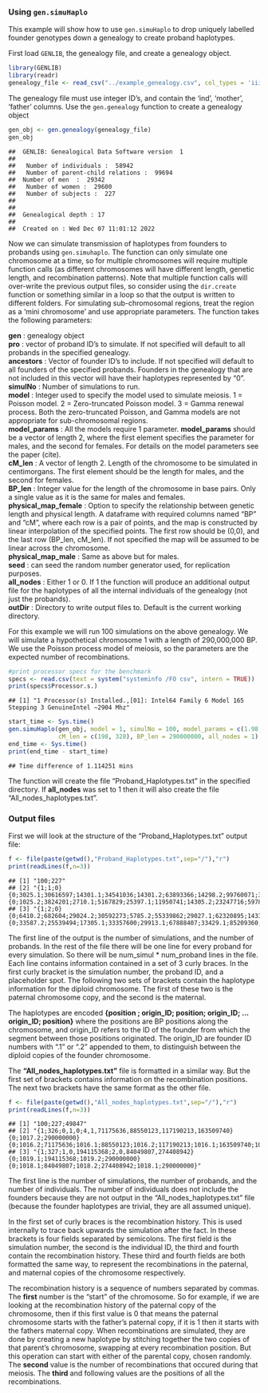 
### Using `gen.simuHaplo`

This example will show how to use `gen.simuHaplo` to drop uniquely
labelled founder genotypes down a genealogy to create proband
haplotypes.

First load `GENLIB`, the genealogy file, and create a genealogy object.

``` r
library(GENLIB)
library(readr)
genealogy_file <- read_csv("../example_genealogy.csv", col_types = 'iiii')
```

The genealogy file must use integer ID’s, and contain the ‘ind’,
‘mother’, ‘father’ columns. Use the `gen.genealogy` function to create a
genealogy object

``` r
gen_obj <- gen.genealogy(genealogy_file)
gen_obj
```

    ##  GENLIB: Genealogical Data Software version  1 
    ## 
    ##   Number of individuals :  58942 
    ##   Number of parent-child relations :  99694 
    ##  Number of men  :  29342 
    ##   Number of women :  29600 
    ##   Number of subjects :  227 
    ## 
    ## 
    ##  Genealogical depth : 17
    ## 
    ##  Created on : Wed Dec 07 11:01:12 2022

Now we can simulate transmission of haplotypes from founders to probands
using `gen.simuhaplo`. The function can only simulate one chromosome at
a time, so for multiple chromosomes will require multiple function calls
(as different chromosomes will have different length, genetic length,
and recombination patterns). Note that multiple function calls will
over-write the previous output files, so consider using the `dir.create`
function or something similar in a loop so that the output is written to
different folders. For simulating sub-chromosomal regions, treat the
region as a ‘mini chromosome’ and use appropriate parameters. The
function takes the following parameters:

**gen** : genealogy object  
**pro** : vector of proband ID’s to simulate. If not specified will
default to all probands in the specified genealogy.  
**ancestors** : Vector of founder ID’s to include. If not specified will
default to all founders of the specified probands. Founders in the
genealogy that are not included in this vector will have their
haplotypes represented by “0”.  
**simulNo** : Number of simulations to run.  
**model** : Integer used to specify the model used to simulate meiosis.
1 = Poisson model. 2 = Zero-truncated Poisson model. 3 = Gamma renewal
process. Both the zero-truncated Poisson, and Gamma models are not
appropriate for sub-chromosomal regions.  
**model_params** : All the models require 1 parameter. **model_params**
should be a vector of length 2, where the first element specifies the
parameter for males, and the second for females. For details on the
model parameters see the paper (cite).  
**cM_len** : A vector of length 2. Length of the chromosome to be
simulated in centimorgans. The first element should be the length for
males, and the second for females.  
**BP_len** : Integer value for the length of the chromosome in base
pairs. Only a single value as it is the same for males and females.  
**physical_map_female** : Option to specify the relationship between
genetic length and physical length. A dataframe with required columns
named “BP” and “cM”, where each row is a pair of points, and the map is
constructed by linear interpolation of the specified points. The first
row should be (0,0), and the last row (BP_len, cM_len). If not specified
the map will be assumed to be linear across the chromosome.  
**physical_map_male** : Same as above but for males.  
**seed** : can seed the random number generator used, for replication
purposes.  
**all_nodes** : Either 1 or 0. If 1 the function will produce an
additional output file for the haplotypes of all the internal
individuals of the genealogy (not just the probands).  
**outDir** : Directory to write output files to. Default is the current
working directory.

For this example we will run 100 simulations on the above genealogy. We
will simulate a hypothetical chromosome 1 with a length of 290,000,000
BP. We use the Poisson process model of meiosis, so the parameters are
the expected number of recombinations.

``` r
#print processor specs for the benchmark
specs <- read.csv(text = system("systeminfo /FO csv", intern = TRUE))
print(specs$Processor.s.)
```

    ## [1] "1 Processor(s) Installed.,[01]: Intel64 Family 6 Model 165 Stepping 3 GenuineIntel ~2904 Mhz"

``` r
start_time <- Sys.time()
gen.simuHaplo(gen_obj, model = 1, simulNo = 100, model_params = c(1.98, 3.28), 
              cM_len = c(198, 328), BP_len = 290000000, all_nodes = 1)
end_time <- Sys.time()
print(end_time - start_time)
```

    ## Time difference of 1.114251 mins

The function will create the file “Proband_Haplotypes.txt” in the
specified directory. If **all_nodes** was set to 1 then it will also
create the file “All_nodes_haplotypes.txt”.

### Output files

First we will look at the structure of the “Proband_Haplotypes.txt”
output file:

``` r
f <- file(paste(getwd(),"Proband_Haplotypes.txt",sep="/"),"r")
print(readLines(f,n=3))
```

    ## [1] "100;227"                                                                                                                                                                                                                                                                                                                                                                                                                                                                                                                                                                                                                                                                                                                                                                                                                                                                                                                                                                                                                                                                                                                                                                                                                                                                                                                                     
    ## [2] "{1;1;0}{0;3025.1;30616597;14301.1;34541036;14301.2;63893366;14298.2;99760071;33673.2;118644715;33673.1;125298348;44766.2;142428525;13592.1;145532117;33673.1;151882042;40595.2;164731238;40575.1;172690859;40575.2;189046528;40575.1;201917179;6023.1;211331071;1037.1;214368507;1040.2;214881050;8012.2;220298080;8011.1;226297983;8011.2;238498257;1040.2;239730179;40595.2;240374735;3025.2;240382486;40595.2;244143132;40575.1;255043550;40595.2;258038121;39067.2;265522069;33009.2;268147599;40595.2;290000000}{0;1025.2;3824201;2710.1;5167829;25397.1;11950741;14305.2;23247716;5978.2;37596722;35659.1;38992543;1084.2;42601986;33673.1;56731610;33673.2;94527849;57624.1;111663110;2928.1;113422872;57624.1;116281766;2928.1;116582891;1084.2;133833596;1082.2;134432004;6228.2;135269211;6228.1;136180957;6229.2;137167420;1082.2;147858715;6229.2;149072779;2928.2;151809477;2929.2;154083167;7413.2;154636496;31415.1;167237008;6075.1;185557240;2528.1;207481426;5790.1;211236267;2528.1;213299054;7321.1;215762193;5790.1;224941897;14413.1;225932513;13845.1;226706675;20172.2;228265312;20210.1;234384167;20210.2;235860700;1038.1;239510975;1038.2;244605147;1022.1;247761557;20210.2;252336128;7415.1;269025112;13843.2;276743254;20210.2;279080146;14412.1;280333452;1026.1;282444517;1027.2;285197015;2555.2;290000000}"
    ## [3] "{1;2;0}{0;6410.2;682604;29024.2;30592273;5785.2;55339862;29027.1;62320895;14331.1;76333132;14330.2;79800317;8407.1;91419917;8044.1;92645434;8612.1;119555872;63929.1;122881428;63929.2;136948228;64293.2;142140700;64293.1;152751488;64284.1;153600371;54735.1;194210518;2871.2;231118111;64293.1;290000000}{0;33587.2;25539494;17305.1;33357600;29913.1;67888407;33429.1;85209360;33428.1;93038230;33429.1;97632249;19858.1;109701027;16750.2;109722112;6171.1;125230871;46227.2;153849828;18852.2;183004681;18852.1;188959471;6954.1;195757578;15018.1;205511134;14643.1;215223415;13268.1;227425403;15019.2;228248406;6171.2;234954443;6171.1;238641904;7776.2;254410574;7776.1;254740193;7196.2;268999215;17625.2;273073292;17625.1;282772551;15018.1;290000000}"

The first line of the output is the number of simulations, and the
number of probands. In the rest of the file there will be one line for
every proband for every simulation. So there will be num_simul \*
num_proband lines in the file. Each line contains information contained
in a set of 3 curly braces. In the first curly bracket is the simulation
number, the proband ID, and a placeholder spot. The following two sets
of brackets contain the haplotype information for the diploid
chromosome. The first of these two is the paternal chromosome copy, and
the second is the maternal.

The haplotypes are encoded **{position ; origin_ID; position; origin_ID;
… origin_ID; position}** where the positions are BP positions along the
chromosome, and origin_ID refers to the ID of the founder from which the
segment between those positions originated. The origin_ID are founder ID
numbers with “.1” or “.2” appended to them, to distinguish between the
diploid copies of the founder chromosome.

The **“All_nodes_haplotypes.txt”** file is formatted in a similar way.
But the first set of brackets contains information on the recombination
positions. The next two brackets have the same format as the other file.

``` r
f <- file(paste(getwd(),"All_nodes_haplotypes.txt",sep="/"),"r")
print(readLines(f,n=3))
```

    ## [1] "100;227;49847"                                                                                                                                                    
    ## [2] "{1;326;0,1,0;4,1,71175636,88550123,117190213,163509740}{0;1017.2;290000000}{0;1016.2;71175636;1016.1;88550123;1016.2;117190213;1016.1;163509740;1016.2;290000000}"
    ## [3] "{1;327;1,0,194115368;2,0,84049807,274408942}{0;1019.1;194115368;1019.2;290000000}{0;1018.1;84049807;1018.2;274408942;1018.1;290000000}"

The first line is the number of simulations, the number of probands, and
the number of individuals. The number of individuals does not include
the founders because they are not output in the
“All_nodes_haplotypes.txt” file (because the founder haplotypes are
trivial, they are all assumed unique).

In the first set of curly braces is the recombination history. This is
used internally to trace back upwards the simulation after the fact. In
these brackets is four fields separated by semicolons. The first field
is the simulation number, the second is the individual ID, the third and
fourth contain the recombination history. These third and fourth fields
are both formatted the same way, to represent the recombinations in the
paternal, and maternal copies of the chromosome respectively.

The recombination history is a sequence of numbers separated by commas.
The **first** number is the “start” of the chromosome. So for example,
if we are looking at the recombination history of the paternal copy of
the chromosome, then if this first value is 0 that means the paternal
chromosome starts with the father’s paternal copy, if it is 1 then it
starts with the fathers maternal copy. When recombinations are
simulated, they are done by creating a new haplotype by stitching
together the two copies of that parent’s chromosome, swapping at every
recombination position. But this operation can start with either of the
parental copy, chosen randomly. The **second** value is the number of
recombinations that occured during that meiosis. The **third** and
following values are the positions of all the recombinations.
